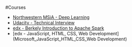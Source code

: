 #Courses

* [Northwestern MSiA - Deep Learning](MSiA_deep_learning)
* [Udacity - Technical Interview](udacity_technical_interview)
* [edx - Berkely Introduction to Apache Spark](Berkely_Introduction_to_Apache_Spark)
* [edx - JavaScript, HTML, CSS, Web Development](Microsoft_JavaScript_HTML_CSS_Web Development)
